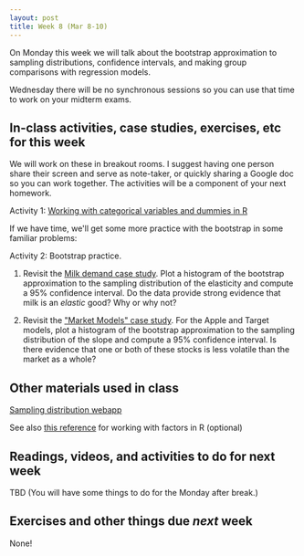 ```yaml
---
layout: post
title: Week 8 (Mar 8-10)
---
```


On Monday this week we will talk about the bootstrap approximation to sampling distributions, confidence intervals, and making group comparisons with regression models.

Wednesday there will be no synchronous sessions so you can use that time to work on your midterm exams.

##  In-class activities, case studies, exercises, etc for this week

We will work on these in breakout rooms. I suggest having one person share their screen and serve as note-taker, 
or quickly sharing a Google doc so you can work together. The activities will be a component of your next homework.

Activity 1: [Working with categorical variables and dummies in R](../files/dummies)

If we have time, we'll get some more practice with the bootstrap in some familiar problems:

Activity 2: Bootstrap practice.
  
1. Revisit the [Milk demand case study](../files/milk). Plot a histogram of the bootstrap approximation to the sampling distribution of the elasticity and compute a 95% confidence interval. Do the data provide strong evidence that milk is an *elastic* good? Why or why not?

2. Revisit the ["Market Models" case study](../files/ex_capm). For the Apple and Target models, plot a histogram of the bootstrap approximation to the sampling distribution of the slope and compute a 95% confidence interval. Is there evidence that one or both of these stocks is less volatile than the market as a whole?


## Other materials used in class

[Sampling distribution webapp](https://istats.shinyapps.io/sampdist_cont/)

See also [this reference](https://swcarpentry.github.io/r-novice-inflammation/12-supp-factors/) for working with factors in R (optional)


## Readings, videos, and activities to do for next week

TBD (You will have some things to do for the Monday after break.)

## Exercises and other things due *next* week

None!
